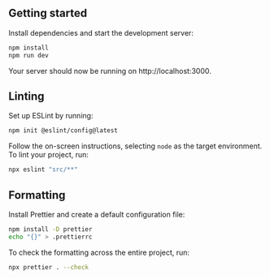 ## Getting started

Install dependencies and start the development server:

```bash
npm install
npm run dev
```

Your server should now be running on http://localhost:3000.

## Linting

Set up ESLint by running:

```bash
npm init @eslint/config@latest
```

Follow the on-screen instructions, selecting `node` as the target environment. To lint your project, run:

```bash
npx eslint "src/**"
```

## Formatting

Install Prettier and create a default configuration file:

```bash
npm install -D prettier
echo "{}" > .prettierrc
```

To check the formatting across the entire project, run:

```bash
npx prettier . --check
```
